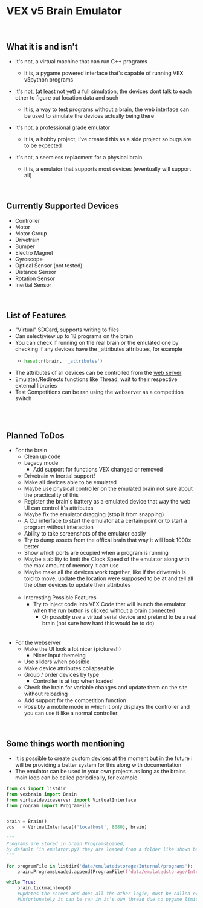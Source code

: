 <h1>VEX v5 Brain Emulator</h1>
<br>
<h2>What it is and isn't</h2>

 - It's not, a virtual machine that can run C++ programs
    - It is, a pygame powered interface that's capable of running VEX v5python programs

 - It's not, (at least not yet) a full simulation, the devices dont talk to each other to figure out location data and such
    - It is, a way to test programs without a brain, the web interface can be used to simulate the devices actually being there

 - It's not, a professional grade emulator
    - It is, a hobby project, I've created this as a side project so bugs are to be expected

 - It's not, a seemless replacment for a physical brain
    - It is, a emulator that supports most devices (eventually will support all)

<br>
<h2>Currently Supported Devices</h2>

- Controller
- Motor
- Motor Group
- Drivetrain
- Bumper
- Electro Magnet
- Gyroscope
- Optical Sensor (not tested)
- Distance Sensor
- Rotation Sensor
- Inertial Sensor

<br>
<h2>List of Features</h2>

 - "Virtual" SDCard, supports writing to files
 - Can select/view up to 18 programs on the brain
 - You can check if running on the real brain or the emulated one by checking if any devices have the _attributes attributes, for example
   -  ```python
      hasattr(brain, '_attributes')
 - The attributes of all devices can be controlled from the [web server](http://localhost:8080)
 - Emulates/Redirects functions like Thread, wait to their respective external libraries
 - Test Competitions can be ran using the webserver as a competition switch 

<br><br>
<h2>Planned ToDos</h2>

 - For the brain
    - Clean up code
    - Legacy mode
        - Add support for functions VEX changed or removed
    - Drivetrain w Inertial support!
    - Make all devices able to be emulated
    - Maybe use physical controller on the emulated brain not sure about the practicality of this
    - Register the brain's battery as a emulated device that way the web UI can control it's attributes
    - Maybe fix the emulator dragging (stop it from snapping)
    - A CLI interface to start the emulator at a certain point or to start a program without interaction
    - Ability to take screenshots of the emulator easily
    - Try to dump assets from the offical brain that way it will look 1000x better
    - Show which ports are ocupied when a program is running
    - Maybe a ability to limit the Clock Speed of the emulator along with the max amount of memory it can use
    - Maybe make all the devices work together, like if the drivetrain is told to move, update the location were supposed to be at and
        tell all the other devices to update their attributes
    <br><br>
    - Interesting Possible Features
        - Try to inject code into VEX Code that will launch the emulator when the run button is clicked without a brain connected
            - Or possibly use a virtual serial device and pretend to be a real brain (not sure how hard this would be to do)
 <br><br><br>   
 - For the webserver
    - Make the UI look a lot nicer (pictures!!)
        - Nicer Input themeing
    - Use sliders when possible
    - Make device attributes collapseable
    - Group / order devices by type
        - Controller is at top when loaded
    - Check the brain for variable changes and update them on the site without reloading
    - Add support for the competition function
    - Possibly a mobile mode in which it only displays the controller and you can use it like a normal controller

<br>
<h2>Some things worth mentioning</h2>
 
 - It is possible to create custom devices at the moment but in the future i will be providing a better system for this along with documentation
 - The emulator can be used in your own projects as long as the brains main loop can be called periodically, for example

```python 
from os import listdir
from vexbrain import Brain
from virtualdeviceserver import VirtualInterface
from program import ProgramFile


brain = Brain()
vds   = VirtualInterface(('localhost', 8080), brain)

"""
Programs are stored in brain.ProgramsLoaded,
by default (in emulator.py) they are loaded from a folder like shown below
"""

for programFile in listdir('data/emulatedstorage/Internal/programs'):
    brain.ProgramsLoaded.append(ProgramFile(f'data/emulatedstorage/Internal/programs/{programFile}'))

while True:
    brain.tickmainloop()
    #Updates the screen and does all the other logic, must be called every so often
    #Unfortunately it can be ran in it's own thread due to pygame limitations
```